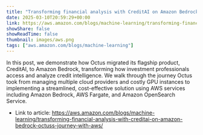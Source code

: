 ```yaml
---
title: "Transforming financial analysis with CreditAI on Amazon Bedrock: Octus’s journey with AWS"
date: 2025-03-10T20:59:29+00:00
link: https://aws.amazon.com/blogs/machine-learning/transforming-financial-analysis-with-creditai-on-amazon-bedrock-octuss-journey-with-aws/
showShare: false
showReadTime: false
thumbnail: images/aws.png
tags: ["aws.amazon.com/blogs/machine-learning"]
---
```

In this post, we demonstrate how Octus migrated its flagship product, CreditAI, to Amazon Bedrock, transforming how investment professionals access and analyze credit intelligence. We walk through the journey Octus took from managing multiple cloud providers and costly GPU instances to implementing a streamlined, cost-effective solution using AWS services including Amazon Bedrock, AWS Fargate, and Amazon OpenSearch Service.

- Link to article: https://aws.amazon.com/blogs/machine-learning/transforming-financial-analysis-with-creditai-on-amazon-bedrock-octuss-journey-with-aws/